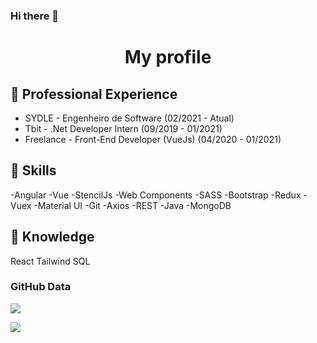 ### Hi there 👋 

<h1 align="center">My profile</h1>

## 🔭 Professional Experience
- SYDLE - Engenheiro de Software (02/2021 - Atual)
- Tbit - .Net Developer Intern (09/2019 - 01/2021)
- Freelance - Front-End Developer (VueJs) (04/2020 - 01/2021)


## 🤹 Skills
-Angular
-Vue
-StencilJs
-Web Components
-SASS
-Bootstrap
-Redux
-Vuex
-Material UI
-Git
-Axios
-REST
-Java
-MongoDB

## 📗 Knowledge

React
Tailwind
SQL

### GitHub Data

![](https://github-readme-stats.vercel.app/api?username=MatheusOliveira2&show_icons=true&theme=blueberry)

![](https://github-readme-stats.vercel.app/api/top-langs/?username=MatheusOliveira2&layout=compact&theme=blueberry&exclude_repo=CG&hide=CSS)
